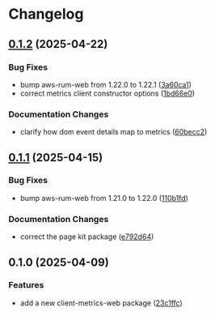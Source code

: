 # Changelog

## [0.1.2](https://github.com/Financial-Times/dotcom-reliability-kit/compare/client-metrics-web-v0.1.1...client-metrics-web-v0.1.2) (2025-04-22)


### Bug Fixes

* bump aws-rum-web from 1.22.0 to 1.22.1 ([3a60ca1](https://github.com/Financial-Times/dotcom-reliability-kit/commit/3a60ca1db06bcdb6cd3d81945a419a5980e77f59))
* correct metrics client constructor options ([1bd66e0](https://github.com/Financial-Times/dotcom-reliability-kit/commit/1bd66e065bc843e05a6f73cf70be445cda1443f7))


### Documentation Changes

* clarify how dom event details map to metrics ([60becc2](https://github.com/Financial-Times/dotcom-reliability-kit/commit/60becc27f99783b9903ddb9b9fad57ac363c809f))

## [0.1.1](https://github.com/Financial-Times/dotcom-reliability-kit/compare/client-metrics-web-v0.1.0...client-metrics-web-v0.1.1) (2025-04-15)


### Bug Fixes

* bump aws-rum-web from 1.21.0 to 1.22.0 ([110b1fd](https://github.com/Financial-Times/dotcom-reliability-kit/commit/110b1fde9bfc064801f976f696d845568a4cffb9))


### Documentation Changes

* correct the page kit package ([e792d64](https://github.com/Financial-Times/dotcom-reliability-kit/commit/e792d645f1fbcce8bd708ded71b545f8be6c12c9))

## 0.1.0 (2025-04-09)


### Features

* add a new client-metrics-web package ([23c1ffc](https://github.com/Financial-Times/dotcom-reliability-kit/commit/23c1ffc08038fc159a6d931dc377ca4d7b02fe9b))
